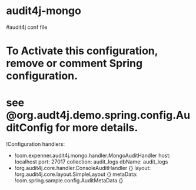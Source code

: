 # audit4j-mongo


#audit4j conf file

# To Activate this configuration, remove or comment Spring configuration. 
# see @org.audt4j.demo.spring.config.AuditConfig for more details.

!Configuration
handlers: 
- !com.expenner.audit4j.mongo.handler.MongoAuditHandler
  host: localhost
  port: 27017
  collection: audit_logs
  dbName: audit_logs
- !org.audit4j.core.handler.ConsoleAuditHandler {}
layout: !org.audit4j.core.layout.SimpleLayout {}
metaData: !com.spring.sample.config.AuditMetaData {}
